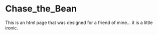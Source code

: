 # Chase_the_Bean
This is an html page that was designed for a friend of mine... it is a little ironic.
